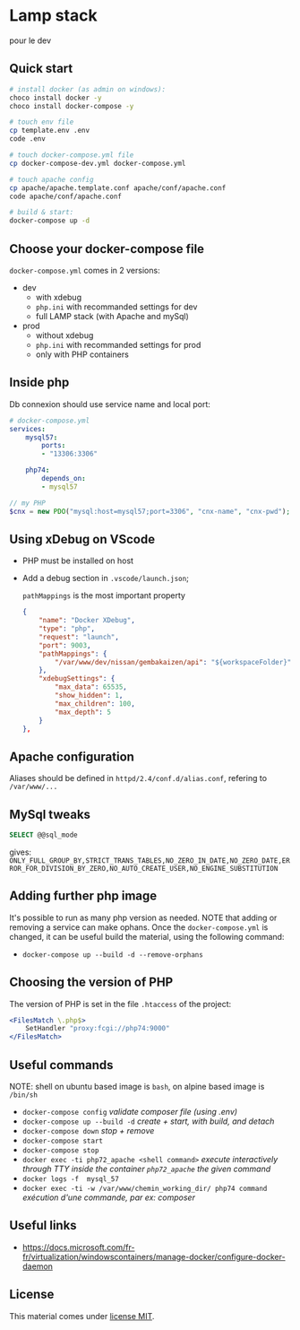 # Lamp stack

pour le dev

## Quick start

```bash
# install docker (as admin on windows):
choco install docker -y
choco install docker-compose -y

# touch env file
cp template.env .env
code .env

# touch docker-compose.yml file
cp docker-compose-dev.yml docker-compose.yml

# touch apache config
cp apache/apache.template.conf apache/conf/apache.conf
code apache/conf/apache.conf

# build & start:
docker-compose up -d
```

## Choose your docker-compose file

`docker-compose.yml` comes in 2 versions:

* dev
  * with xdebug
  * `php.ini` with recommanded settings for dev
  * full LAMP stack (with Apache and mySql)
* prod
  * without xdebug
  * `php.ini` with recommanded settings for prod
  * only with PHP containers

## Inside php

Db connexion should use service name and local port:

```yaml
# docker-compose.yml
services:
    mysql57:
        ports:
        - "13306:3306"

    php74:
        depends_on:
        - mysql57
```

```php
// my PHP
$cnx = new PDO("mysql:host=mysql57;port=3306", "cnx-name", "cnx-pwd");
```

## Using xDebug on VScode

* PHP must be installed on host
* Add a debug section in `.vscode/launch.json`;

  `pathMappings` is the most important property

  ```json
  {
      "name": "Docker XDebug",
      "type": "php",
      "request": "launch",
      "port": 9003,
      "pathMappings": {
          "/var/www/dev/nissan/gembakaizen/api": "${workspaceFolder}"
      },
      "xdebugSettings": {
          "max_data": 65535,
          "show_hidden": 1,
          "max_children": 100,
          "max_depth": 5
      }
  },
  ```

## Apache configuration

Aliases should be defined in `httpd/2.4/conf.d/alias.conf`, refering to `/var/www/...`

## MySql tweaks

```sql
SELECT @@sql_mode
```

gives: `ONLY_FULL_GROUP_BY,STRICT_TRANS_TABLES,NO_ZERO_IN_DATE,NO_ZERO_DATE,ERROR_FOR_DIVISION_BY_ZERO,NO_AUTO_CREATE_USER,NO_ENGINE_SUBSTITUTION`

## Adding further php image

It's possible to run as many php version as needed.
NOTE that adding or removing a service can make ophans.
Once the `docker-compose.yml` is changed, it can be useful build the material, using the following command:

* `docker-compose up --build -d --remove-orphans`

## Choosing the version of PHP

The version of PHP is set in the file `.htaccess` of the project:

```apache
<FilesMatch \.php$>
    SetHandler "proxy:fcgi://php74:9000"
</FilesMatch>
```

## Useful commands

NOTE: shell on ubuntu based image is `bash`, on alpine based image is `/bin/sh`

* `docker-compose config` *validate composer file (using .env)*
* `docker-compose up --build -d` *create + start, with build, and detach*
* `docker-compose down` *stop + remove*
* `docker-compose start`
* `docker-compose stop`
* `docker exec -ti php72_apache <shell command>` *execute interactively through TTY inside the container `php72_apache` the given command*
* `docker logs -f  mysql_57`
* `docker exec -ti -w /var/www/chemin_working_dir/ php74 command` *exécution d'une commande, par ex: composer*

## Useful links

* <https://docs.microsoft.com/fr-fr/virtualization/windowscontainers/manage-docker/configure-docker-daemon>

## License

This material comes under [license MIT](./LICENSE).

